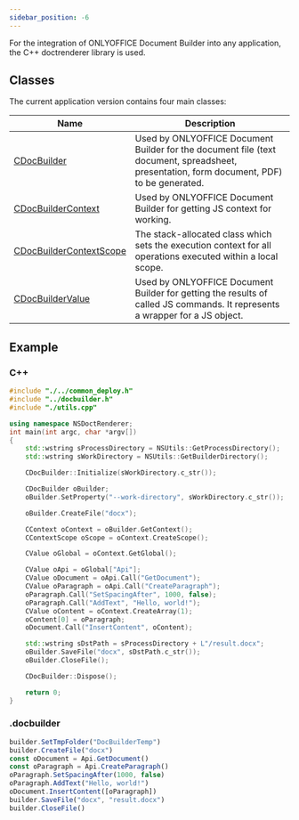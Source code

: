 ```yaml
---
sidebar_position: -6
---
```


For the integration of ONLYOFFICE Document Builder into any application, the C++ doctrenderer library is used.

## Classes

The current application version contains four main classes:

| **Name**                                                                      | **Description**                                                                                                                           |
| ----------------------------------------------------------------------------- | ----------------------------------------------------------------------------------------------------------------------------------------- |
| [CDocBuilder](CDocBuilder/CDocBuilder.md)                                     | Used by ONLYOFFICE Document Builder for the document file (text document, spreadsheet, presentation, form document, PDF) to be generated. |
| [CDocBuilderContext](CDocBuilderContext/CDocBuilderContext.md)                | Used by ONLYOFFICE Document Builder for getting JS context for working.                                                                   |
| [CDocBuilderContextScope](CDocBuilderContextScope/CDocBuilderContextScope.md) | The stack-allocated class which sets the execution context for all operations executed within a local scope.                              |
| [CDocBuilderValue](CDocBuilderValue/CDocBuilderValue.md)                      | Used by ONLYOFFICE Document Builder for getting the results of called JS commands. It represents a wrapper for a JS object.               |

## Example

### C++

```cpp
#include "./../common_deploy.h"
#include "../docbuilder.h"
#include "./utils.cpp"

using namespace NSDoctRenderer;
int main(int argc, char *argv[])
{
    std::wstring sProcessDirectory = NSUtils::GetProcessDirectory();
    std::wstring sWorkDirectory = NSUtils::GetBuilderDirectory();

    CDocBuilder::Initialize(sWorkDirectory.c_str());

    CDocBuilder oBuilder;
    oBuilder.SetProperty("--work-directory", sWorkDirectory.c_str());

    oBuilder.CreateFile("docx");

    CContext oContext = oBuilder.GetContext();
    CContextScope oScope = oContext.CreateScope();

    CValue oGlobal = oContext.GetGlobal();

    CValue oApi = oGlobal["Api"];
    CValue oDocument = oApi.Call("GetDocument");
    CValue oParagraph = oApi.Call("CreateParagraph");
    oParagraph.Call("SetSpacingAfter", 1000, false);
    oParagraph.Call("AddText", "Hello, world!");
    CValue oContent = oContext.CreateArray(1);
    oContent[0] = oParagraph;
    oDocument.Call("InsertContent", oContent);

    std::wstring sDstPath = sProcessDirectory + L"/result.docx";
    oBuilder.SaveFile("docx", sDstPath.c_str());
    oBuilder.CloseFile();

    CDocBuilder::Dispose();

    return 0;
}
```

### .docbuilder

```ts
builder.SetTmpFolder("DocBuilderTemp")
builder.CreateFile("docx")
const oDocument = Api.GetDocument()
const oParagraph = Api.CreateParagraph()
oParagraph.SetSpacingAfter(1000, false)
oParagraph.AddText("Hello, world!")
oDocument.InsertContent([oParagraph])
builder.SaveFile("docx", "result.docx")
builder.CloseFile()
```
